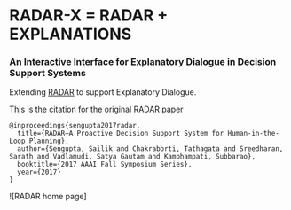 # RADAR-X = RADAR + EXPLANATIONS
### An Interactive Interface for Explanatory Dialogue in Decision Support Systems
Extending [RADAR](http://www.public.asu.edu/~ssengu15/files/aaai-fss-radar.pdf) to support Explanatory Dialogue.

This is the citation for the original RADAR paper
```
@inproceedings{sengupta2017radar,
  title={RADAR—A Proactive Decision Support System for Human-in-the-Loop Planning},
  author={Sengupta, Sailik and Chakraborti, Tathagata and Sreedharan, Sarath and Vadlamudi, Satya Gautam and Kambhampati, Subbarao},
  booktitle={2017 AAAI Fall Symposium Series},
  year={2017}
}
```

![RADAR home page]
